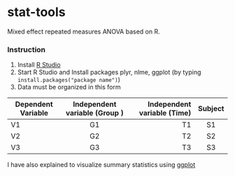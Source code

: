 # stat-tools #
Mixed effect repeated measures ANOVA based on R. 

### Instruction ###
1. Install [R Studio](https://www.rstudio.com/)
2. Start R Studio and Install packages plyr, nlme, ggplot (by typing `install.packages("package name")`)
3. Data must be organized in this form <br/>

| Dependent Variable       | Independent variable (Group )         | Independent variable (Time)  | Subject |
| ------------- |:-------------:| -----:|:---------:|
| V1            | G1      |   T1 | S1        |
| V2            | G2      |   T2 | S2        |
| V3            | G3      |   T3 | S3        |


I have also explained to visualize summary statistics using [ggplot](http://ggplot.yhathq.com/) <br/>
